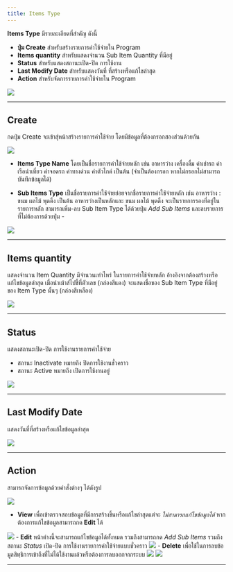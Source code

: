 ```yaml
---
title: Items Type
---
```

**Items Type** มีรายละเอียดที่สำคัญ ดังนี้
- **ปุ่ม Create** สำหรับสร้างรายการค่าใช้จ่ายใน Program
- **Items quantity** สำหรับแสดงจำนวน Sub Item Quantity ที่มีอยู่
- **Status** สำหรับแสดงสถานะเปิด-ปิด การใช้งาน
- **Last Modify Date** สำหรับแสดงวันที่ ที่สร้างหรือแก้ไขล่าสุด
- **Action** สำหรับจัดการรายการค่าใช้จ่ายใน Program

![](/img/ItemType.png)

---

## **Create**
กดปุ่ม Create จะเข้าสุ่หน้าสร้างรายการค่าใช้จ่าย โดยมีข้อมูลที่ต้องกรอกสองส่วนด้วยกัน

![](/img/Create-ItemType.png)

- **Items Type Name**
โดยเป็นชื่อรายการค่าใช้จ่ายหลัก เช่น อาหารว่าง เครื่องดื่ม ค่าเช่ารถ ค่าเรือนำเที่ยว ค่าจอดรถ ค่าทางด่วน ค่าตัวไกด์ เป็นต้น (จำเป็นต้องกรอก หากไม่กรอกไม่สามารถบันทึกข้อมูลได้)

- **Sub Items Type**
เป็นชื่อรายการค่าใช้จ่ายย่อยจากชื่อรายการค่าใช้จ่ายหลัก เช่น อาหารว่าง : ขนม ผลไม้ พุดดิ้ง เป็นต้น อาหารว่างเป็นหลักและ ขนม ผลไม้ พุดดิ้ง จะเป็นรายการรองที่อยู่ในรายการหลัก สามารถเพิ่ม-ลบ Sub Item Type ได้ด้วยปุ่ม _Add Sub Items_ และลบรายการที่ไม่ต้องการด้วยปุ่ม _-_

![](/img/SubItemType.png)

---

## **Items quantity**
แสดงจำนวน Item Quantity มีจำนวนเท่าไหร่ ในรายการค่าใช้จ่ายหลัก อ้างอิงจากต้องสร้างหรือแก้ไขข้อมูลล่าสุด เมื่อนำเม้าส์ไปชี้ที่ตัวเลข (กล่องสีแดง) จะแสดงชื่อของ Sub Item Type ที่มีอยู่ของ Item Type นั้นๆ (กล่องสีเหลือง)

![](/img/Itemquantity.png)

---

## **Status**
แสดงสถานะเปิด-ปิด การใช้งานรายการค่าใช้จ่าย 
- สถานะ Inactivate หมายถึง ปิดการใช้งานชั่วคราว
- สถานะ Active หมายถึง เปิดการใช้งานอยู่

![](/img/Status-ItemType.png)

---

## **Last Modify Date**
แสดงวันที่ที่สร้างหรือแก้ไขข้อมูลล่าสุด

![](/img/lastmodify-itemtype.png)

---

## **Action**
สามารถจัดการข้อมูลด้วยคำสั่งต่างๆ ได้ดังรูป 

![](/img/Action-itemtype.png)

- **View** เพื่อเข้าตรวจสอบข้อมูลที่มีการสร้างขึ้นหรือแก้ไขล่าสุดแต่จะ _ไม่สามารถแก้ไขข้อมูลได้_ หากต้องการแก้ไขข้อมูลสามารถกด **Edit** ได้ 

![](/img/View-itemtype.png)
    - **Edit** หน้าต่างนี้จะสามารถแก้ไขข้อมูลได้ทั้งหมด รวมถึงสามารถกด _Add Sub Items_ รวมถึงสถานะ _Status_ เปิด-ปิด การใช้งานรายการค่าใช้จ่ายแบบชั่วคราว
    ![](/img/Edit-ItemType.png)
    - **Delete** เพื่อใช้ในการลบข้อมูลสิทฺธิการเข้าถึงที่ไม่ได้ใช้งานแล้วหรือต้องการลบออกจากระบบ
    ![](/img/ActionDelete-itemtype.png)
    ![](/img/Delete-Itemtype.png)
    
---